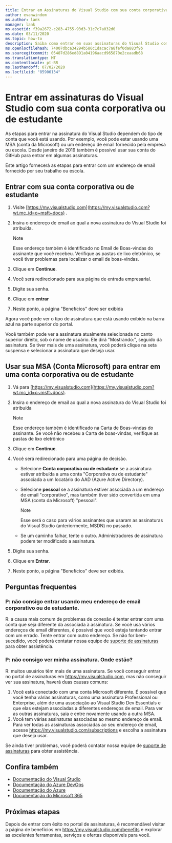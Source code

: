 ```yaml
---
title: Entrar em Assinaturas do Visual Studio com sua conta corporativa ou de estudante | Microsoft Docs
author: evanwindom
ms.author: lank
manager: lank
ms.assetid: f39a2672-c283-4755-93d3-31c7c7a032d0
ms.date: 03/11/2020
ms.topic: how-to
description: Saiba como entrar em suas assinaturas do Visual Studio com sua conta corporativa ou de estudante.
ms.openlocfilehash: 74007dbca34294b580c1dacac7a8fef0da883f9b
ms.sourcegitcommit: 05487d286ed891a04196aacd965870e2ceaadb68
ms.translationtype: MT
ms.contentlocale: pt-BR
ms.lasthandoff: 07/02/2020
ms.locfileid: "85906134"
---
```

# <a name="signing-in-to-visual-studio-subscriptions-with-your-work-or-school-account"></a>Entrar em assinaturas do Visual Studio com sua conta corporativa ou de estudante 

As etapas para entrar na assinatura do Visual Studio dependem do tipo de conta que você está usando.  Por exemplo, você pode estar usando uma MSA (conta da Microsoft) ou um endereço de email fornecido pela empresa ou escola.  Desde janeiro de 2019 também é possível usar sua conta do GitHub para entrar em algumas assinaturas. 

Este artigo fornecerá as etapas para entrar com um endereço de email fornecido por seu trabalho ou escola.

## <a name="signing-in-with-your-work-or-school-account"></a>Entrar com sua conta corporativa ou de estudante

1. Visite [https://my.visualstudio.com](https://my.visualstudio.com?wt.mc_id=o~msft~docs) .
2. Insira o endereço de email ao qual a nova assinatura do Visual Studio foi atribuída.

   > [!NOTE]
   > Esse endereço também é identificado no Email de Boas-vindas do assinante que você recebeu. Verifique as pastas de lixo eletrônico, se você tiver problemas para localizar o email de boas-vindas.

3. Clique em **Continue**.
4. Você será redirecionado para sua página de entrada empresarial.
5. Digite sua senha.
6. Clique em **entrar**
7. Neste ponto, a página "Benefícios" deve ser exibida

Agora você pode ver o tipo de assinatura que está usando exibido na barra azul na parte superior do portal.

Você também pode ver a assinatura atualmente selecionada no canto superior direito, sob o nome de usuário.  Ele dirá "Mostrando:", seguido da assinatura.  Se tiver mais de uma assinatura, você poderá clique na seta suspensa e selecionar a assinatura que deseja usar.

## <a name="using-your-microsoft-account-msa-to-sign-in-to-a-work-or-school-account"></a>Usar sua MSA (Conta Microsoft) para entrar em uma conta corporativa ou de estudante

1. Vá para [https://my.visualstudio.com](https://my.visualstudio.com?wt.mc_id=o~msft~docs).
2. Insira o endereço de email ao qual a nova assinatura do Visual Studio foi atribuída

   > [!NOTE]
   > Esse endereço também é identificado na Carta de Boas-vindas do assinante. Se você não recebeu a Carta de boas-vindas, verifique as pastas de lixo eletrônico

3. Clique em **Continue**.
4. Você será redirecionado para uma página de decisão.
    - Selecione **Conta corporativa ou de estudante** se a assinatura estiver atribuída a uma conta "Corporativa ou de estudante" associada a um locatário do AAD (Azure Active Directory).
    - Selecione **pessoal** se a assinatura estiver associada a um endereço de email "corporativo", mas também tiver sido convertida em uma MSA (conta da Microsoft) "pessoal".

        > [!NOTE]
        > Esse será o caso para vários assinantes que usaram as assinaturas do Visual Studio (anteriormente, MSDN) no passado.

    - Se um caminho falhar, tente o outro.  Administradores de assinatura podem ter modificado a assinatura.

5. Digite sua senha.
6. Clique em **Entrar**.
7. Neste ponto, a página "Benefícios" deve ser exibida.

## <a name="frequently-asked-questions"></a>Perguntas frequentes
### <a name="q--im-unable-to-sign-in-using-my-work-or-school-email-address"></a>P: não consigo entrar usando meu endereço de email corporativo ou de estudante.  
R: a causa mais comum de problemas de conexão é tentar entrar com uma conta que seja diferente da associada à assinatura.  Se você usa vários endereços de email diferentes, é possível que você esteja tentando entrar com um errado.  Tente entrar com outro endereço.  Se não for bem-sucedido, você poderá contatar nossa equipe de [suporte de assinaturas](https://visualstudio.microsoft.com/subscriptions/support/) para obter assistência.  

### <a name="q--i-cant-see-my-subscription-where-is-it"></a>P: não consigo ver minha assinatura. Onde estão?
R: muitos usuários têm mais de uma assinatura.  Se você conseguir entrar no portal de assinaturas em https://my.visualstudio.com, mas não conseguir ver sua assinatura, haverá duas causas comuns:
1. Você está conectado com uma conta Microsoft diferente.  É possível que você tenha várias assinaturas, como uma assinatura Professional ou Enterprise, além de uma associação ao Visual Studio Dev Essentials e que elas estejam associadas a diferentes endereços de email. Para ver as outras assinaturas, saia e entre novamente usando a outra MSA.
2. Você tem várias assinaturas associadas ao mesmo endereço de email.  Para ver todas as assinaturas associadas ao seu endereço de email, acesse https://my.visualstudio.com/subscriptions e escolha a assinatura que deseja usar. 

Se ainda tiver problemas, você poderá contatar nossa equipe de [suporte de assinaturas](https://visualstudio.microsoft.com/subscriptions/support/) para obter assistência.  

## <a name="see-also"></a>Confira também
- [Documentação do Visual Studio](https://docs.microsoft.com/visualstudio/)
- [Documentação do Azure DevOps](https://docs.microsoft.com/azure/devops/)
- [Documentação do Azure](https://docs.microsoft.com/azure/)
- [Documentação do Microsoft 365](https://docs.microsoft.com/microsoft-365/)

## <a name="next-steps"></a>Próximas etapas
Depois de entrar com êxito no portal de assinaturas, é recomendável visitar a página de benefícios em https://my.visualstudio.com/benefits e explorar as excelentes ferramentas, serviços e ofertas disponíveis para você.  